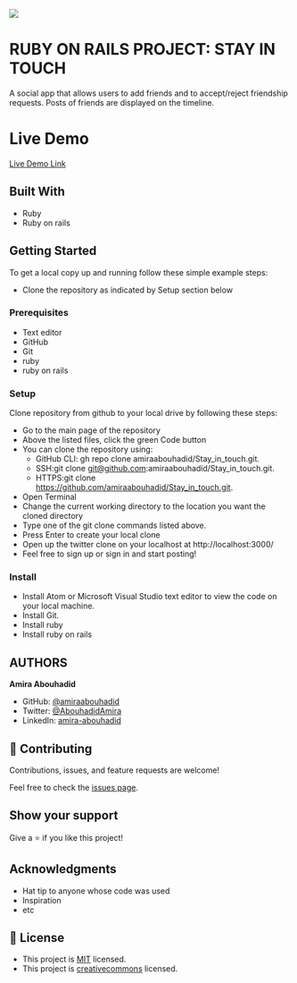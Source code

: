 ![](https://img.shields.io/badge/Microverse-blueviolet)

# RUBY ON RAILS PROJECT: STAY IN TOUCH

A social app that allows users to add friends and to accept/reject friendship requests. Posts of friends are displayed on the timeline.   

# Live Demo

[Live Demo Link](https://arcane-brook-55472.herokuapp.com/users/sign_in)

## Built With
- Ruby
- Ruby on rails

## Getting Started
To get a local copy up and running follow these simple example steps:
- Clone the repository as indicated by Setup section below

### Prerequisites
- Text editor
- GitHub
- Git
- ruby
- ruby on rails

### Setup
Clone repository from github to your local drive by following these steps:
- Go to the main page of the repository
- Above the listed files, click the green Code button
- You can clone the repository using:
  - GitHub CLI: gh repo clone amiraabouhadid/Stay_in_touch.git.
  - SSH:git clone git@github.com:amiraabouhadid/Stay_in_touch.git.
  - HTTPS:git clone https://github.com/amiraabouhadid/Stay_in_touch.git.
- Open Terminal
- Change the current working directory to the location you want the cloned directory
- Type one of the git clone commands listed above.
- Press Enter to create your local clone
- Open up the twitter clone on your localhost at http://localhost:3000/
- Feel free to sign up or sign in and start posting!

### Install
- Install Atom or Microsoft Visual Studio text editor to view the code on your local machine.
- Install Git.
- Install ruby
- Install ruby on rails

## AUTHORS

**Amira Abouhadid**

- GitHub: [@amiraabouhadid](https://github.com/amiraabouhadid)
- Twitter: [@AbouhadidAmira](https://twitter.com/AbouhadidAmira)
- LinkedIn: [amira-abouhadid](https://linkedin.com/amira-abouhadid)



## 🤝 Contributing

Contributions, issues, and feature requests are welcome!

Feel free to check the [issues page](https://github.com/amiraabouhadid/Stay_in_touch/issues).

## Show your support

Give a ⭐️ if you like this project!

## Acknowledgments

- Hat tip to anyone whose code was used
- Inspiration
- etc

## 📝 License

- This project is [MIT](https://opensource.org/licenses/MIT) licensed.
- This project is [creativecommons](https://creativecommons.org/licenses/by-nc/4.0/) licensed.
